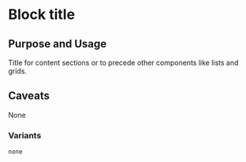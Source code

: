 # Block title

## Purpose and Usage
Title for content sections or to precede other components like lists and grids.

## Caveats
None

### Variants

```
none

```
